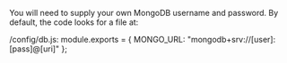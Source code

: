 You will need to supply your own MongoDB username and password.
By default, the code looks for a file at:

/config/db.js:
module.exports = {
MONGO_URL: "mongodb+srv://[user]:[pass]@[uri]"
};
